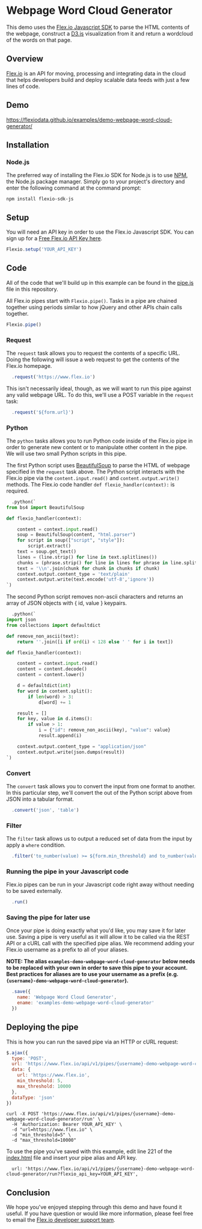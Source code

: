 # Webpage Word Cloud Generator

This demo uses the [Flex.io Javascript SDK](https://www.flex.io/docs/javascript-sdk/) to parse the HTML contents of the webpage, construct a [D3.js](https://d3js.org/) visualization from it and return a wordcloud of the words on that page.

## Overview

[Flex.io](http://Flex.io) is an API for moving, processing and integrating data in the cloud that helps developers build and deploy scalable data feeds with just a few lines of code. 

## Demo

https://flexiodata.github.io/examples/demo-webpage-word-cloud-generator/

## Installation

### Node.js

The preferred way of installing the Flex.io SDK for Node.js is to use [NPM](https://www.npmjs.com/), the Node.js package manager. Simply go to your project's directory and enter the following command at the command prompt:

```
npm install flexio-sdk-js
```

## Setup

You will need an API key in order to use the Flex.io Javascript SDK. You can sign up for a [Free Flex.io API Key here](https://www.flex.io/app/signup).

```javascript
Flexio.setup('YOUR_API_KEY')
```

## Code

All of the code that we'll build up in this example can be found in the [pipe.js](./pipe.js) file in this repository.

All Flex.io pipes start with `Flexio.pipe()`. Tasks in a pipe are chained together using periods similar to how jQuery and other APIs chain calls together.

```javascript
Flexio.pipe()
```

### Request

The `request` task allows you to request the contents of a specific URL. Doing the following will issue a web request to get the contents of the Flex.io homepage.

```javascript
  .request('https://www.flex.io')
```

This isn't necessarily ideal, though, as we will want to run this pipe against any valid webpage URL. To do this, we'll use a POST variable in the `request` task:

```javascript
  .request('${form.url}')
```

### Python

The `python` tasks allows you to run Python code inside of the Flex.io pipe in order to generate new content or to manipulate other content in the pipe. We will use two small Python scripts in this pipe.

The first Python script uses [BeautifulSoup](https://www.crummy.com/software/BeautifulSoup/) to parse the HTML of webpage specified in the `request` task above. The Python script interacts with the Flex.io pipe via the `content.input.read()` and `content.output.write()` methods. The Flex.io code handler `def flexio_handler(context):` is required.

```python
  .python(`
from bs4 import BeautifulSoup

def flexio_handler(context):

    content = context.input.read()
    soup = BeautifulSoup(content, "html.parser")
    for script in soup(["script", "style"]):
        script.extract()
    text = soup.get_text()
    lines = (line.strip() for line in text.splitlines())
    chunks = (phrase.strip() for line in lines for phrase in line.split("  "))
    text = '\\n'.join(chunk for chunk in chunks if chunk)
    context.output.content_type = 'text/plain'
    context.output.write(text.encode('utf-8','ignore'))
`)
```

The second Python script removes non-ascii characters and returns an array of JSON objects with { id, value } keypairs.

```python
  .python(`
import json
from collections import defaultdict

def remove_non_ascii(text):
    return ''.join([i if ord(i) < 128 else ' ' for i in text])

def flexio_handler(context):

    content = context.input.read()
    content = content.decode()
    content = content.lower()

    d = defaultdict(int)
    for word in content.split():
        if len(word) > 3:
            d[word] += 1

    result = []
    for key, value in d.items():
        if value > 1:
            i = {"id": remove_non_ascii(key), "value": value}
            result.append(i)

    context.output.content_type = "application/json"
    context.output.write(json.dumps(result))
`)
```

### Convert

The `convert` task allows you to convert the input from one format to another. In this particular step, we'll convert the out of the Python script above from JSON into a tabular format.

```javascript
  .convert('json', 'table')
```

### Filter

The `filter` task allows us to output a reduced set of data from the input by apply a `where` condition.

```javascript
  .filter('to_number(value) >= ${form.min_threshold} and to_number(value) <= ${form.max_threshold}')
```

### Running the pipe in your Javascript code

Flex.io pipes can be run in your Javascript code right away without needing to be saved externally.

```javascript
  .run()
```

### Saving the pipe for later use

Once your pipe is doing exactly what you'd like, you may save it for later use. Saving a pipe is very useful as it will allow it to be called via the REST API or a cURL call with the specified pipe alias. We recommend adding your Flex.io username as a prefix to all of your aliases.

**NOTE: The alias `examples-demo-webpage-word-cloud-generator` below needs to be replaced with your own in order to save this pipe to your account. Best practices for aliases are to use your username as a prefix (e.g. `{username}-demo-webpage-word-cloud-generator`).**

```javascript
  .save({
    name: 'Webpage Word Cloud Generator',
    ename: 'examples-demo-webpage-word-cloud-generator'
  })
```

## Deploying the pipe

This is how you can run the saved pipe via an HTTP or cURL request:

```javascript
$.ajax({
  type: 'POST',
  url: 'https://www.flex.io/api/v1/pipes/{username}-demo-webpage-word-cloud-generator/run?flexio_api_key=YOUR_API_KEY',
  data: {
    url: 'https://www.flex.io',
    min_threshold: 5,
    max_threshold: 10000
  },
  dataType: 'json'
})
```

```
curl -X POST 'https://www.flex.io/api/v1/pipes/{username}-demo-webpage-word-cloud-generator/run' \
  -H 'Authorization: Bearer YOUR_API_KEY' \
  -d "url=https://www.flex.io" \
  -d "min_threshold=5" \
  -d "max_threshold=10000"
```

To use the pipe you've saved with this example, edit line 221 of the [index.html](./index.html#L221) file and insert your pipe alias and API key.

```
  url: 'https://www.flex.io/api/v1/pipes/{username}-demo-webpage-word-cloud-generator/run?flexio_api_key=YOUR_API_KEY',
```

## Conclusion

We hope you've enjoyed stepping through this demo and have found it useful. If you have question or would like more information, please feel free to email the [Flex.io developer support team](support@flex.io).
